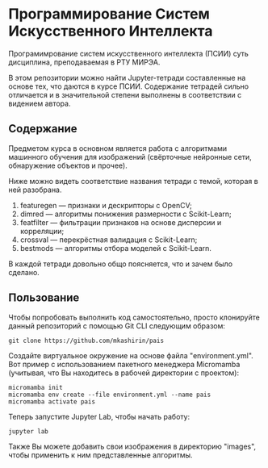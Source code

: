 # Программирование Систем Искусственного Интеллекта

Програмимрование систем искусственного интеллекта (ПСИИ) суть дисциплина, 
преподаваемая в РТУ МИРЭА.

В этом репозитории можно найти Jupyter-тетради составленные на основе тех, что 
даются в курсе ПСИИ. Содержание тетрадей сильно отличается 
и в значительной степени выполнены в соответствии с видением автора.

## Содержание

Предметом курса в основном является работа с алгоритмами машинного обучения для 
изображений (свёрточные нейронные сети, обнаружение объектов и прочее).

Ниже можно видеть соответствие названия тетради с темой, которая в ней 
разобрана.

1. featuregen — признаки и дескрипторы с OpenCV;
2. dimred — алгоритмы понижения размерности с Scikit-Learn;
3. featfilter — фильтрации признаков на основе дисперсии и корреляции;
4. crossval — перекрёстная валидация с Scikit-Learn;
5. bestmods — алгоритмы отбора моделей с Scikit-Learn. 

В каждой тетради довольно общо поясняется, что и зачем было сделано. 

## Пользование

Чтобы попробовать выполнить код самостоятельно, просто клонируйте данный 
репозиторий с помощью Git CLI следующим образом: 

```
git clone https://github.com/mkashirin/pais
```

Создайте виртуальное окружение на основе файла "environment.yml". Вот пример с 
использованием пакетного менеджера Micromamba (учитывая, что Вы находитесь в 
рабочей директории с проектом):

```
micromamba init
micromamba env create --file environment.yml --name pais
micromamba activate pais
```

Теперь запустите Jupyter Lab, чтобы начать работу:

```
jupyter lab
```

Также Вы можете добавить свои изображения в директорию "images", чтобы 
применить к ним представленные алгоритмы.
